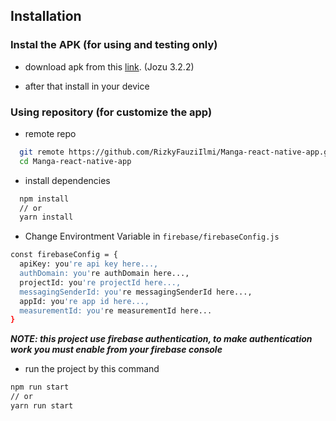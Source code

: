 
## Installation

### Instal the APK (for using and testing only)

* download apk from this [link](https://drive.google.com/file/d/1Ic5JGao-Qdrp0iHMUOReW55MeWC9075a/view?usp=share_link). (Jozu 3.2.2)

* after that install in your device

### Using repository (for customize the app)

* remote repo

```bash
  git remote https://github.com/RizkyFauziIlmi/Manga-react-native-app.git
  cd Manga-react-native-app
```

* install dependencies

```bash
  npm install
  // or
  yarn install
```

* Change Environtment Variable in `firebase/firebaseConfig.js`

```bash
const firebaseConfig = {
  apiKey: you're api key here...,
  authDomain: you're authDomain here...,
  projectId: you're projectId here...,
  messagingSenderId: you're messagingSenderId here...,
  appId: you're app id here...,
  measurementId: you're measurementId here...
}
```

***NOTE: this project use firebase authentication, to make authentication work you must enable from your firebase console***

* run the project by this command

```bash
npm run start
// or
yarn run start
```
